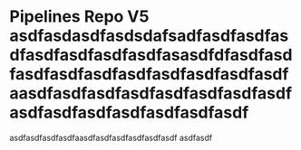 # Pipelines Repo V5 asdfasdasdfasdsdafsadfasdfasdfasdfasdfasdfasdfasdfasasdfdfasdfasdfasdfasdfasdfasdfasdfasdfasdfasdfaasdfasdfasdfasdfasdfasdfasdfasdfasdfasdfasdfasdfasdfasdfasdf
asdfasdfasdfasdfaasdfasdfasdfasdfasdfasdf
asdfasdf
